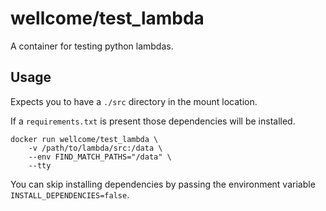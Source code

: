 # wellcome/test_lambda

A container for testing python lambdas.

## Usage

Expects you to have a `./src` directory in the mount location.

If a `requirements.txt` is present those dependencies will be installed.

```
docker run wellcome/test_lambda \
    -v /path/to/lambda/src:/data \
    --env FIND_MATCH_PATHS="/data" \
    --tty
```

You can skip installing dependencies by passing the environment variable `INSTALL_DEPENDENCIES=false`.

